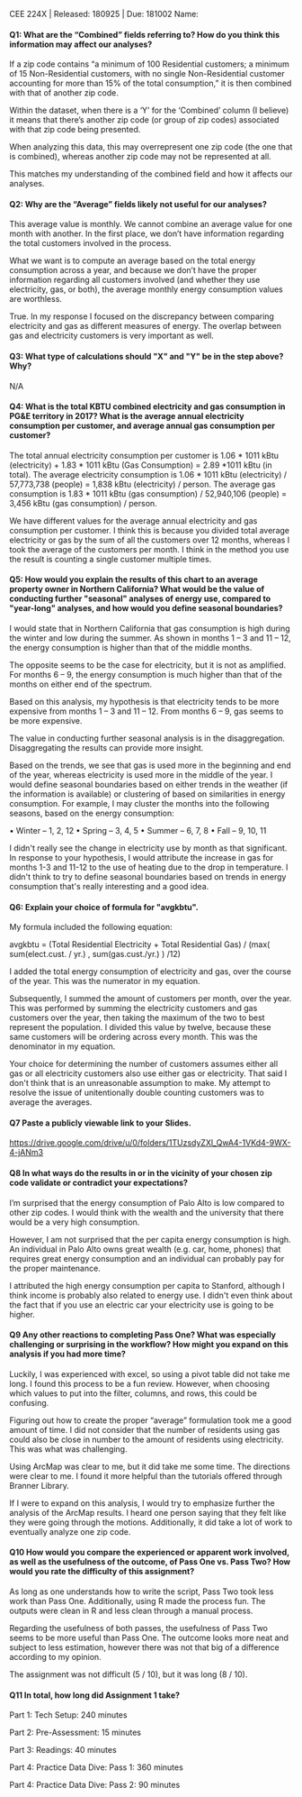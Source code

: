CEE 224X | Released: 180925 | Due: 181002
Name:

#### Q1: What are the “Combined” fields referring to? How do you think this information may affect our analyses?

If a zip code contains “a minimum of 100 Residential customers; a minimum of 15 Non-Residential customers, with no single Non-Residential customer accounting for more than 15% of the total consumption,” it is then combined with that of another zip code. 

Within the dataset, when there is a ‘Y’ for the ‘Combined’ column (I believe) it means that there’s another zip code (or group of zip codes) associated with that zip code being presented.

When analyzing this data, this may overrepresent one zip code (the one that is combined), whereas another zip code may not be represented at all.

This matches my understanding of the combined field and how it affects our analyses.

#### Q2: Why are the “Average” fields likely not useful for our analyses?

This average value is monthly. We cannot combine an average value for one month with another. In the first place, we don’t have information regarding the total customers involved in the process.

What we want is to compute an average based on the total energy consumption across a year, and because we don’t have the proper information regarding all customers involved (and whether they use electricity, gas, or both), the average monthly energy consumption values are worthless.

True. In my response I focused on the discrepancy between comparing electricity and gas as different measures of energy.  The overlap between gas and electricity customers is very important as well.

#### Q3: What type of calculations should "X" and "Y" be in the step above? Why?

N/A



#### Q4: What is the total KBTU combined electricity and gas consumption in PG&E territory in 2017? What is the average annual electricity consumption per customer, and average annual gas consumption per customer?

The total annual electricity consumption per customer is 1.06 * 1011 kBtu (electricity) + 1.83 * 1011 kBtu (Gas Consumption) = 2.89 *1011 kBtu (in total). The average electricity consumption is 1.06 * 1011 kBtu (electricity) / 57,773,738 (people) = 1,838 kBtu (electricity) / person. The average gas consumption is 1.83 * 1011 kBtu (gas consumption) / 52,940,106 (people) = 3,456 kBtu (gas consumption) / person.

We have different values for the average annual electricity and gas consumption per customer.  I think this is because you divided total average electricity or gas by the sum of all the customers over 12 months, whereas I took the average of the customers per month.  I think in the method you use the result is counting a single customer multiple times.

#### Q5: How would you explain the results of this chart to an average property owner in Northern California? What would be the value of conducting further "seasonal" analyses of energy use, compared to "year-long" analyses, and how would you define seasonal boundaries?

I would state that in Northern California that gas consumption is high during the winter and low during the summer. As shown in months 1 – 3 and 11 – 12, the energy consumption is higher than that of the middle months. 

The opposite seems to be the case for electricity, but it is not as amplified. For months 6 – 9, the energy consumption is much higher than that of the months on either end of the spectrum.

Based on this analysis, my hypothesis is that electricity tends to be more expensive from months 1 – 3 and 11 – 12. From months 6 – 9, gas seems to be more expensive.

The value in conducting further seasonal analysis is in the disaggregation. Disaggregating the results can provide more insight.

Based on the trends, we see that gas is used more in the beginning and end of the year, whereas electricity is used more in the middle of the year. I would define seasonal boundaries based on either trends in the weather (if the information is available) or clustering of based on similarities in energy consumption. For example, I may cluster the months into the following seasons, based on the energy consumption:

•	Winter – 1, 2, 12
•	Spring – 3, 4, 5
•	Summer – 6, 7, 8
•	Fall – 9, 10, 11

I didn't really see the change in electricity use by month as that significant.  In response to your hypothesis, I would attribute the increase in gas for months 1-3 and 11-12 to the use of heating due to the drop in temperature.  I didn't think to try to define seasonal boundaries based on trends in energy consumption that's really interesting and a good idea.


#### Q6: Explain your choice of formula for "avgkbtu".

My formula included the following equation:

avgkbtu = (Total Residential Electricity + Total Residential Gas) / (max⁡( sum(elect.cust. / yr.) , sum(gas.cust./yr.) ) /12)

I added the total energy consumption of electricity and gas, over the course of the year. This was the numerator in my equation.

Subsequently, I summed the amount of customers per month, over the year. This was performed by summing the electricity customers and gas customers over the year, then taking the maximum of the two to best represent the population. I divided this value by twelve, because these same customers will be ordering across every month. This was the denominator in my equation.

Your choice for determining the number of customers assumes either all gas or all electricity customers also use either gas or electricity.  That said I don't think that is an unreasonable assumption to make.  My attempt to resolve the issue of unitentionally double counting customers was to average the averages.

#### Q7 Paste a publicly viewable link to your Slides.

https://drive.google.com/drive/u/0/folders/1TUzsdyZXl_QwA4-1VKd4-9WX-4-jANm3



#### Q8 In what ways do the results in or in the vicinity of your chosen zip code validate or contradict your expectations?

I’m surprised that the energy consumption of Palo Alto is low compared to other zip codes. I would think with the wealth and the university that there would be a very high consumption.

However, I am not surprised that the per capita energy consumption is high. An individual in Palo Alto owns great wealth (e.g. car, home, phones) that requires great energy consumption and an individual can probably pay for the proper maintenance.

I attributed the high energy consumption per capita to Stanford, although I think income is probably also related to energy use.  I didn't even think about the fact that if you use an electric car your electricity use is going to be higher.

#### Q9 Any other reactions to completing Pass One? What was especially challenging or surprising in the workflow? How might you expand on this analysis if you had more time?

Luckily, I was experienced with excel, so using a pivot table did not take me long. I found this process to be a fun review. However, when choosing which values to put into the filter, columns, and rows, this could be confusing. 

Figuring out how to create the proper “average” formulation took me a good amount of time. I did not consider that the number of residents using gas could also be close in number to the amount of residents using electricity. This was what was challenging.

Using ArcMap was clear to me, but it did take me some time. The directions were clear to me. I found it more helpful than the tutorials offered through Branner Library.

If I were to expand on this analysis, I would try to emphasize further the analysis of the ArcMap results. I heard one person saying that they felt like they were going through the motions. Additionally, it did take a lot of work to eventually analyze one zip code.




#### Q10 How would you compare the experienced or apparent work involved, as well as the usefulness of the outcome, of Pass One vs. Pass Two? How would you rate the difficulty of this assignment?

As long as one understands how to write the script, Pass Two took less work than Pass One. Additionally, using R made the process fun. The outputs were clean in R and less clean through a manual process.

Regarding the usefulness of both passes, the usefulness of Pass Two seems to be more useful than Pass One. The outcome looks more neat and subject to less estimation, however there was not that big of a difference according to my opinion.

The assignment was not difficult (5 / 10), but it was long (8 / 10).




#### Q11 In total, how long did Assignment 1 take?

Part 1: Tech Setup: 240 minutes

Part 2: Pre-Assessment: 15 minutes

Part 3: Readings: 40 minutes

Part 4: Practice Data Dive: Pass 1: 360 minutes

Part 4: Practice Data Dive: Pass 2: 90 minutes
